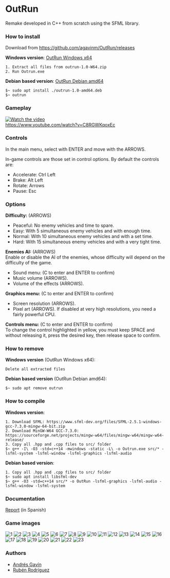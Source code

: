 # OutRun  
  
Remake developed in C++ from scratch using the SFML library.  
  
### How to install
Download from https://github.com/agavinm/OutRun/releases  
  
**Windows version**: [OutRun Windows x64](https://github.com/agavinm/OutRun/releases/download/v1.0-windows/outrun-1.0-W64.zip)
<pre><code>1. Extract all files from outrun-1.0-W64.zip
2. Run Outrun.exe
</code></pre>

**Debian based version**: [OutRun Debian amd64](https://github.com/agavinm/OutRun/releases/download/v1.0-debian/outrun-1.0-amd64.deb)
<pre><code>$~ sudo apt install ./outrun-1.0-amd64.deb
$~ outrun
</code></pre>
  
### Gameplay
[![Watch the video](https://img.youtube.com/vi/C8RGWKqoxEc/hqdefault.jpg)](https://www.youtube.com/watch?v=C8RGWKqoxEc)  
https://www.youtube.com/watch?v=C8RGWKqoxEc  
  
### Controls
In the main menu, select with ENTER and move with the ARROWS.  
  
In-game controls are those set in control options. By default the controls are:  
* Accelerate: Ctrl Left  
* Brake: Alt Left  
* Rotate: Arrows  
* Pause: Esc  
  
### Options
**Difficulty:** (ARROWS)  
* Peaceful: No enemy vehicles and time to spare.  
* Easy: With 5 simultaneous enemy vehicles and with enough time.  
* Normal: With 10 simultaneous enemy vehicles and with a set time.  
* Hard: With 15 simultaneous enemy vehicles and with a very tight time.  
  
**Enemies AI:** (ARROWS)  
 Enable or disable the AI of the enemies, whose difficulty will depend on the difficulty of the game.  
* Sound menu: (C to enter and ENTER to confirm)  
* Music volume (ARROWS).  
* Volume of the effects (ARROWS).  
  
**Graphics menu:** (C to enter and ENTER to confirm)  
* Screen resolution (ARROWS).  
* Pixel art (ARROWS). If disabled at very high resolutions, you need a fairly powerful CPU.  
    
**Controls menu:** (C to enter and ENTER to confirm)  
 To change the control highlighted in yellow, you must keep SPACE and without releasing it, press the desired key, then release space to confirm.  
  
### How to remove
**Windows version** (OutRun Windows x64):
<pre><code>Delete all extracted files
</code></pre>

**Debian based version** (OutRun Debian amd64):
<pre><code>$~ sudo apt remove outrun
</code></pre>  
  
### How to compile
**Windows version**:
<pre><code>1. Download SFML: https://www.sfml-dev.org/files/SFML-2.5.1-windows-gcc-7.3.0-mingw-64-bit.zip
2. Download MinGW-W64 GCC-7.3.0: https://sourceforge.net/projects/mingw-w64/files/mingw-w64/mingw-w64-release/
3. Copy all .hpp and .cpp files to src/ folder
$~ g++ -I\<SFMLinclude> -O3 -std=c++14 -mwindows -static -L\<SFMLlib> -o Outrun.exe src/* -lsfml-system -lsfml-window -lsfml-graphics -lsfml-audio
</code></pre>

**Debian based version**:
<pre><code>1. Copy all .hpp and .cpp files to src/ folder
$~ sudo apt install libsfml-dev
$~ g++ -O3 -std=c++14 src/* -o OutRun -lsfml-graphics -lsfml-audio -lsfml-window -lsfml-system
</code></pre>  
  
### Documentation
[Report](https://github.com/agavinm/OutRun/blob/master/doc/Informe.pdf) (in Spanish)
  
### Game images
![1](https://user-images.githubusercontent.com/37375662/83307715-a1203480-a205-11ea-9fc7-a1c30307a542.jpeg)
![2](https://user-images.githubusercontent.com/37375662/83307720-a1b8cb00-a205-11ea-9adb-58e7302b70d8.jpeg)
![3](https://user-images.githubusercontent.com/37375662/83307723-a2516180-a205-11ea-8697-027be4912447.jpeg)
![4](https://user-images.githubusercontent.com/37375662/83307724-a2516180-a205-11ea-95d1-e3e8315b03e8.jpeg)
![5](https://user-images.githubusercontent.com/37375662/83307725-a2e9f800-a205-11ea-9644-305d283fcc6a.jpeg)
![6](https://user-images.githubusercontent.com/37375662/83307727-a2e9f800-a205-11ea-8f7b-8252082f395c.jpeg)
![7](https://user-images.githubusercontent.com/37375662/83307728-a3828e80-a205-11ea-9990-2dc063a153c8.jpeg)
![8](https://user-images.githubusercontent.com/37375662/83307730-a3828e80-a205-11ea-95a1-edb1313abe11.jpeg)
![9](https://user-images.githubusercontent.com/37375662/83307734-a41b2500-a205-11ea-8a19-ec47d84c3cc1.jpeg)
![10](https://user-images.githubusercontent.com/37375662/83307735-a41b2500-a205-11ea-8f69-6dd03be5dd00.jpeg)
![11](https://user-images.githubusercontent.com/37375662/83307737-a41b2500-a205-11ea-9bcc-a1171b6d7a27.jpeg)
![12](https://user-images.githubusercontent.com/37375662/83307739-a4b3bb80-a205-11ea-96bb-bf8223d20d42.jpeg)
![13](https://user-images.githubusercontent.com/37375662/83307740-a4b3bb80-a205-11ea-885b-02d400b3d8e7.jpeg)
![14](https://user-images.githubusercontent.com/37375662/83307742-a54c5200-a205-11ea-85d4-1be52be0c8c5.jpeg)
![15](https://user-images.githubusercontent.com/37375662/83307744-a54c5200-a205-11ea-8d19-a018d90020a4.jpeg)
![16](https://user-images.githubusercontent.com/37375662/83307745-a5e4e880-a205-11ea-9b31-b21433530d0b.jpeg)
![17](https://user-images.githubusercontent.com/37375662/83307747-a5e4e880-a205-11ea-9fcf-521de82f52be.jpeg)
![18](https://user-images.githubusercontent.com/37375662/83307750-a67d7f00-a205-11ea-88e3-aa5d31887d05.jpeg)
![19](https://user-images.githubusercontent.com/37375662/83307752-a67d7f00-a205-11ea-8615-04b3ea1120d2.jpeg)
![20](https://user-images.githubusercontent.com/37375662/83307753-a7161580-a205-11ea-806e-35ec63ddde56.jpeg)
![21](https://user-images.githubusercontent.com/37375662/83307754-a7161580-a205-11ea-9d6e-d8a50189ae52.jpeg)
![22](https://user-images.githubusercontent.com/37375662/83307756-a7aeac00-a205-11ea-9a00-c39b774d0102.jpeg)
![23](https://user-images.githubusercontent.com/37375662/83307757-a7aeac00-a205-11ea-8bae-a4521fbd71de.jpeg)
  
### Authors
* [Andrés Gavín](https://github.com/agavinm)
* [Rubén Rodríguez](https://github.com/ZgzInfinity)
